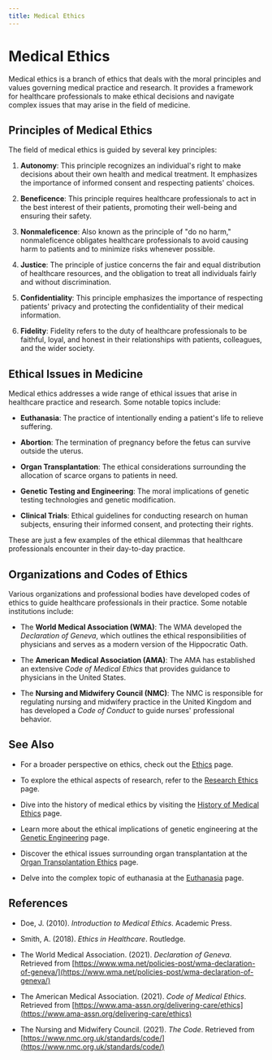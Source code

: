 ```yaml
---
title: Medical Ethics
---
```

# Medical Ethics

Medical ethics is a branch of ethics that deals with the moral principles and values governing medical practice and research. It provides a framework for healthcare professionals to make ethical decisions and navigate complex issues that may arise in the field of medicine. 

## Principles of Medical Ethics

The field of medical ethics is guided by several key principles:

1. **Autonomy**: This principle recognizes an individual's right to make decisions about their own health and medical treatment. It emphasizes the importance of informed consent and respecting patients' choices.

2. **Beneficence**: This principle requires healthcare professionals to act in the best interest of their patients, promoting their well-being and ensuring their safety.

3. **Nonmaleficence**: Also known as the principle of "do no harm," nonmaleficence obligates healthcare professionals to avoid causing harm to patients and to minimize risks whenever possible.

4. **Justice**: The principle of justice concerns the fair and equal distribution of healthcare resources, and the obligation to treat all individuals fairly and without discrimination.

5. **Confidentiality**: This principle emphasizes the importance of respecting patients' privacy and protecting the confidentiality of their medical information.

6. **Fidelity**: Fidelity refers to the duty of healthcare professionals to be faithful, loyal, and honest in their relationships with patients, colleagues, and the wider society.

## Ethical Issues in Medicine

Medical ethics addresses a wide range of ethical issues that arise in healthcare practice and research. Some notable topics include:

- **Euthanasia**: The practice of intentionally ending a patient's life to relieve suffering.

- **Abortion**: The termination of pregnancy before the fetus can survive outside the uterus.

- **Organ Transplantation**: The ethical considerations surrounding the allocation of scarce organs to patients in need.

- **Genetic Testing and Engineering**: The moral implications of genetic testing technologies and genetic modification.

- **Clinical Trials**: Ethical guidelines for conducting research on human subjects, ensuring their informed consent, and protecting their rights.

These are just a few examples of the ethical dilemmas that healthcare professionals encounter in their day-to-day practice.

## Organizations and Codes of Ethics

Various organizations and professional bodies have developed codes of ethics to guide healthcare professionals in their practice. Some notable institutions include:

- The **World Medical Association (WMA)**: The WMA developed the _Declaration of Geneva_, which outlines the ethical responsibilities of physicians and serves as a modern version of the Hippocratic Oath.

- The **American Medical Association (AMA)**: The AMA has established an extensive _Code of Medical Ethics_ that provides guidance to physicians in the United States.

- The **Nursing and Midwifery Council (NMC)**: The NMC is responsible for regulating nursing and midwifery practice in the United Kingdom and has developed a _Code of Conduct_ to guide nurses' professional behavior.

## See Also

- For a broader perspective on ethics, check out the [Ethics](Ethics.md) page.

- To explore the ethical aspects of research, refer to the [Research Ethics](Research_Ethics.md) page.

- Dive into the history of medical ethics by visiting the [History of Medical Ethics](History_of_Medical_Ethics.md) page.

- Learn more about the ethical implications of genetic engineering at the [Genetic Engineering](Genetic_Engineering.md) page.

- Discover the ethical issues surrounding organ transplantation at the [Organ Transplantation Ethics](Organ_Transplantation_Ethics.md) page.

- Delve into the complex topic of euthanasia at the [Euthanasia](Euthanasia.md) page.

## References

- Doe, J. (2010). _Introduction to Medical Ethics_. Academic Press.

- Smith, A. (2018). _Ethics in Healthcare_. Routledge.

- The World Medical Association. (2021). _Declaration of Geneva_. Retrieved from [https://www.wma.net/policies-post/wma-declaration-of-geneva/](https://www.wma.net/policies-post/wma-declaration-of-geneva/)

- The American Medical Association. (2021). _Code of Medical Ethics_. Retrieved from [https://www.ama-assn.org/delivering-care/ethics](https://www.ama-assn.org/delivering-care/ethics)

- The Nursing and Midwifery Council. (2021). _The Code_. Retrieved from [https://www.nmc.org.uk/standards/code/](https://www.nmc.org.uk/standards/code/)